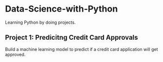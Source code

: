 # Data-Science-with-Python
Learning Python by doing projects.

## Project 1: Predicitng Credit Card Approvals
Build a machine learning model to predict if a credit card application will get approved.
